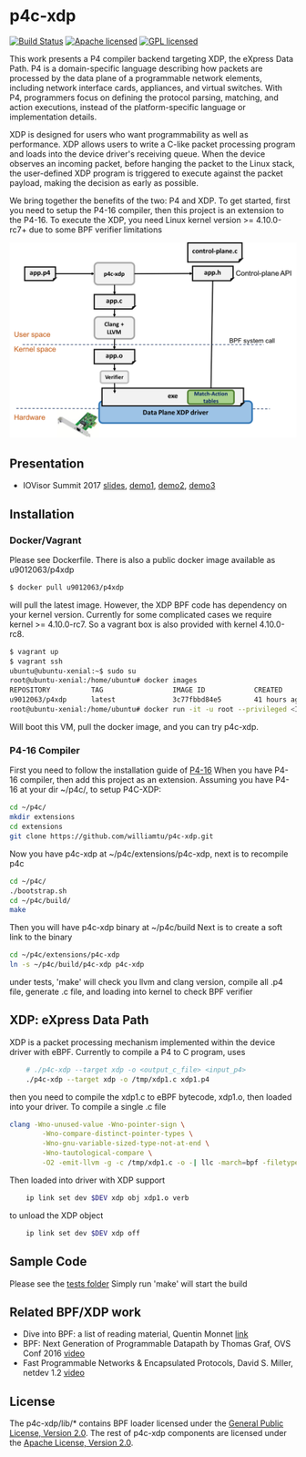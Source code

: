 # p4c-xdp
[![Build Status](https://travis-ci.org/williamtu/p4c-xdp.svg?branch=master)](https://travis-ci.org/williamtu/p4c-xdp)
[![Apache licensed](https://img.shields.io/badge/license-Apache-blue.svg)](https://github.com/williamtu/p4c-xdp/blob/master/LICENSE)
[![GPL licensed](https://img.shields.io/badge/license-GPL-blue.svg)](https://github.com/williamtu/p4c-xdp/blob/master/lib/COPYING)

This work presents a P4 compiler backend targeting XDP, the eXpress Data Path.
P4 is a domain-specific language describing how packets are processed by the
data plane of a programmable network elements, including network interface
cards, appliances, and virtual switches.  With P4, programmers focus on
defining the protocol parsing, matching, and action executions, instead
of the platform-specific language or implementation details.
 
XDP is designed for users who want programmability as well as performance.
XDP allows users to write a C-like  packet processing program and loads into
the device driver's receiving queue.  When the device observes an incoming
packet, before hanging the packet to the Linux stack, the user-defined XDP
program is triggered to execute against the packet payload, making the
decision as early as possible.

We bring together the benefits of the two: P4 and XDP.  To get started,
first you need to setup the P4-16 compiler, then this project
is an extension to the P4-16. To execute the XDP, you need Linux kernel
version >= 4.10.0-rc7+ due to some BPF verifier limitations

<p align="center">
  <img src="doc/images/p4xdp-workflow.png" />
</p>

## Presentation
- IOVisor Summit 2017
[slides](https://github.com/williamtu/p4c-xdp/blob/master/doc/p4xdp-iovisor17.pdf),
[demo1](https://youtu.be/On7hEJ6bPVU), [demo2](https://youtu.be/vlp1MzWVOc8), [demo3](https://youtu.be/TibGxCXPNVc)

## Installation
### Docker/Vagrant
Please see Dockerfile. There is also a public docker image available as u9012063/p4xdp
```bash
$ docker pull u9012063/p4xdp
```
will pull the latest image. However, the XDP BPF code has dependency on your kernel version.
Currently for some complicated cases we require kernel >= 4.10.0-rc7.  So a vagrant box is 
also provided with kernel 4.10.0-rc8.
```bash
$ vagrant up
$ vagrant ssh
ubuntu@ubuntu-xenial:~$ sudo su
root@ubuntu-xenial:/home/ubuntu# docker images
REPOSITORY          TAG                 IMAGE ID            CREATED             SIZE
u9012063/p4xdp      latest              3c77fbbd84e5        41 hours ago        2.469 GB
root@ubuntu-xenial:/home/ubuntu# docker run -it -u root --privileged <IMAGE ID>
```
Will boot this VM, pull the docker image, and you can try p4c-xdp.

### P4-16 Compiler
First you need to follow the installation guide of [P4-16](https://github.com/p4lang/p4c/)
When you have P4-16 compiler, then add this project as an extension.
Assuming you have P4-16 at your dir  ~/p4c/, to setup P4C-XDP:
```bash
cd ~/p4c/
mkdir extensions
cd extensions
git clone https://github.com/williamtu/p4c-xdp.git
```
Now you have p4c-xdp at ~/p4c/extensions/p4c-xdp, next is to
recompile p4c
```bash
cd ~/p4c/
./bootstrap.sh
cd ~/p4c/build/
make
```
Then you will have p4c-xdp binary at ~/p4c/build
Next is to create a soft link to the binary
```bash
cd ~/p4c/extensions/p4c-xdp
ln -s ~/p4c/build/p4c-xdp p4c-xdp
```
under tests, 'make' will check you llvm and clang version,
compile all .p4 file, generate .c file, and loading into kernel
to check BPF verifier

## XDP: eXpress Data Path
XDP is a packet processing mechanism implemented within the device driver with eBPF.
Currently to compile a P4 to C program, uses
```bash
	# ./p4c-xdp --target xdp -o <output_c_file> <input_p4>
	./p4c-xdp --target xdp -o /tmp/xdp1.c xdp1.p4 
```
then you need to compile the xdp1.c to eBPF bytecode, xdp1.o, then loaded
into your driver. To compile a single .c file
```bash
clang -Wno-unused-value -Wno-pointer-sign \
		-Wno-compare-distinct-pointer-types \
		-Wno-gnu-variable-sized-type-not-at-end \
		-Wno-tautological-compare \
		-O2 -emit-llvm -g -c /tmp/xdp1.c -o -| llc -march=bpf -filetype=obj -o /tmp/xdp1.o
```
Then loaded into driver with XDP support
```bash
    ip link set dev $DEV xdp obj xdp1.o verb
```
to unload the XDP object
```bash
    ip link set dev $DEV xdp off
```
## Sample Code
Please see the [tests folder](https://github.com/williamtu/p4c-xdp/tree/master/tests)
Simply run 'make' will start the build

## Related BPF/XDP work
 * Dive into BPF: a list of reading material, Quentin Monnet [link](https://qmonnet.github.io/whirl-offload/2016/09/01/dive-into-bpf/)
 * BPF: Next Generation of Programmable Datapath by Thomas Graf, OVS Conf 2016 [video](https://www.youtube.com/watch?v=QJfmmoH2nSQ&t=1046s)
 * Fast Programmable Networks & Encapsulated Protocols, David S. Miller, netdev 1.2 [video](https://www.youtube.com/watch?v=NlMQ0i09HMU)

## License
The p4c-xdp/lib/\* contains BPF loader licensed under the [General Public License, Version 2.0](lib/COPYING). The rest of p4c-xdp components are licensed under the [Apache License, Version 2.0](LICENSE).
